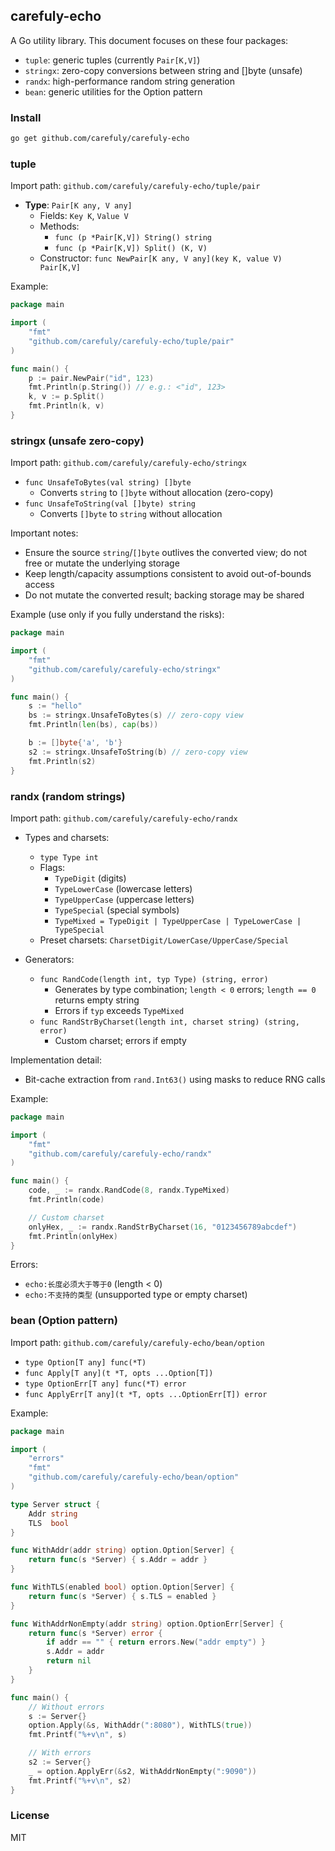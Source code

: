 ## carefuly-echo

A Go utility library. This document focuses on these four packages:
- `tuple`: generic tuples (currently `Pair[K,V]`)
- `stringx`: zero-copy conversions between string and []byte (unsafe)
- `randx`: high-performance random string generation
- `bean`: generic utilities for the Option pattern

### Install

```bash
go get github.com/carefuly/carefuly-echo
```

### tuple

Import path: `github.com/carefuly/carefuly-echo/tuple/pair`

- **Type**: `Pair[K any, V any]`
  - Fields: `Key K`, `Value V`
  - Methods:
    - `func (p *Pair[K,V]) String() string`
    - `func (p *Pair[K,V]) Split() (K, V)`
  - Constructor: `func NewPair[K any, V any](key K, value V) Pair[K,V]`

Example:

```go
package main

import (
	"fmt"
	"github.com/carefuly/carefuly-echo/tuple/pair"
)

func main() {
	p := pair.NewPair("id", 123)
	fmt.Println(p.String()) // e.g.: <"id", 123>
	k, v := p.Split()
	fmt.Println(k, v)
}
```

### stringx (unsafe zero-copy)

Import path: `github.com/carefuly/carefuly-echo/stringx`

- `func UnsafeToBytes(val string) []byte`
  - Converts `string` to `[]byte` without allocation (zero-copy)
- `func UnsafeToString(val []byte) string`
  - Converts `[]byte` to `string` without allocation

Important notes:
- Ensure the source `string`/`[]byte` outlives the converted view; do not free or mutate the underlying storage
- Keep length/capacity assumptions consistent to avoid out-of-bounds access
- Do not mutate the converted result; backing storage may be shared

Example (use only if you fully understand the risks):

```go
package main

import (
	"fmt"
	"github.com/carefuly/carefuly-echo/stringx"
)

func main() {
	s := "hello"
	bs := stringx.UnsafeToBytes(s) // zero-copy view
	fmt.Println(len(bs), cap(bs))

	b := []byte{'a', 'b'}
	s2 := stringx.UnsafeToString(b) // zero-copy view
	fmt.Println(s2)
}
```

### randx (random strings)

Import path: `github.com/carefuly/carefuly-echo/randx`

- Types and charsets:
  - `type Type int`
  - Flags:
    - `TypeDigit` (digits)
    - `TypeLowerCase` (lowercase letters)
    - `TypeUpperCase` (uppercase letters)
    - `TypeSpecial` (special symbols)
    - `TypeMixed = TypeDigit | TypeUpperCase | TypeLowerCase | TypeSpecial`
  - Preset charsets: `CharsetDigit/LowerCase/UpperCase/Special`

- Generators:
  - `func RandCode(length int, typ Type) (string, error)`
    - Generates by type combination; `length < 0` errors; `length == 0` returns empty string
    - Errors if `typ` exceeds `TypeMixed`
  - `func RandStrByCharset(length int, charset string) (string, error)`
    - Custom charset; errors if empty

Implementation detail:
- Bit-cache extraction from `rand.Int63()` using masks to reduce RNG calls

Example:

```go
package main

import (
	"fmt"
	"github.com/carefuly/carefuly-echo/randx"
)

func main() {
	code, _ := randx.RandCode(8, randx.TypeMixed)
	fmt.Println(code)

	// Custom charset
	onlyHex, _ := randx.RandStrByCharset(16, "0123456789abcdef")
	fmt.Println(onlyHex)
}
```

Errors:
- `echo:长度必须大于等于0` (length < 0)
- `echo:不支持的类型` (unsupported type or empty charset)

### bean (Option pattern)

Import path: `github.com/carefuly/carefuly-echo/bean/option`

- `type Option[T any] func(*T)`
- `func Apply[T any](t *T, opts ...Option[T])`
- `type OptionErr[T any] func(*T) error`
- `func ApplyErr[T any](t *T, opts ...OptionErr[T]) error`

Example:

```go
package main

import (
	"errors"
	"fmt"
	"github.com/carefuly/carefuly-echo/bean/option"
)

type Server struct {
	Addr string
	TLS  bool
}

func WithAddr(addr string) option.Option[Server] {
	return func(s *Server) { s.Addr = addr }
}

func WithTLS(enabled bool) option.Option[Server] {
	return func(s *Server) { s.TLS = enabled }
}

func WithAddrNonEmpty(addr string) option.OptionErr[Server] {
	return func(s *Server) error {
		if addr == "" { return errors.New("addr empty") }
		s.Addr = addr
		return nil
	}
}

func main() {
	// Without errors
	s := Server{}
	option.Apply(&s, WithAddr(":8080"), WithTLS(true))
	fmt.Printf("%+v\n", s)

	// With errors
	s2 := Server{}
	_ = option.ApplyErr(&s2, WithAddrNonEmpty(":9090"))
	fmt.Printf("%+v\n", s2)
}
```

### License

MIT


